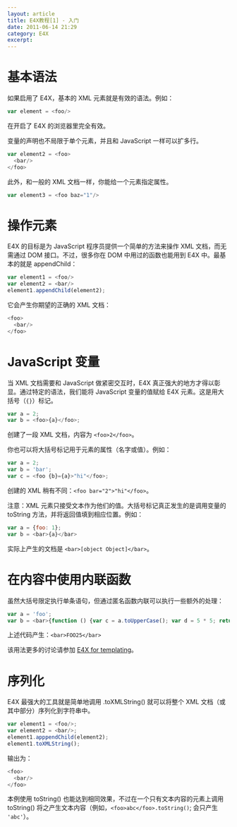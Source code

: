 ```yaml
---
layout: article
title: E4X教程[1] - 入门
date: 2011-06-14 21:29
category: E4X
excerpt:
---
```


# 基本语法

如果启用了 E4X，基本的 XML 元素就是有效的语法。例如：

```javascript
var element = <foo/>
```

在开启了 E4X 的浏览器里完全有效。

变量的声明也不局限于单个元素，并且和 JavaScript 一样可以扩多行。

```javascript
var element2 = <foo>
  <bar/>
</foo>
```

此外，和一般的 XML 文档一样，你能给一个元素指定属性。

```javascript
var element3 = <foo baz="1"/>
```

# 操作元素

E4X 的目标是为 JavaScript 程序员提供一个简单的方法来操作 XML 文档，而无需通过 DOM 接口。不过，很多你在 DOM 中用过的函数也能用到 E4X 中。最基本的就是 appendChild：

```javascript
var element1 = <foo/>
var element2 = <bar/>
element1.appendChild(element2);
```

它会产生你期望的正确的 XML 文档：

```javascript
<foo>
  <bar/>
</foo>
```

# JavaScript 变量

当 XML 文档需要和 JavaScript 做紧密交互时，E4X 真正强大的地方才得以彰显。通过特定的语法，我们能将 JavaScript 变量的值赋给 E4X 元素。这是用大括号（`{}`）标记。

```javascript
var a = 2;
var b = <foo>{a}</foo>;
```

创建了一段 XML 文档，内容为 `<foo>2</foo>`。

你也可以将大括号标记用于元素的属性（名字或值）。例如：

```javascript
var a = 2;
var b = 'bar';
var c = <foo {b}={a}>"hi"</foo>;
```

创建的 XML 稍有不同：`<foo bar="2">"hi"</foo>`。

注意：XML 元素只接受文本作为他们的值。大括号标记真正发生的是调用变量的 toString 方法，并将返回值填到相应位置。例如：

```javascript
var a = {foo: 1};
var b = <bar>{a}</bar>
```

实际上产生的文档是 `<bar>[object Object]</bar>`。

# 在内容中使用内联函数

虽然大括号限定执行单条语句，但通过匿名函数内联可以执行一些额外的处理：

```javascript
var a = 'foo';
var b = <bar>{function () {var c = a.toUpperCase(); var d = 5 * 5; return c + d;}()}</bar>
```

上述代码产生：`<bar>FOO25</bar>`

该用法更多的讨论请参加 [E4X for templating](https://developer.mozilla.org/en/E4X_for_templating#Inline_functions)。

# 序列化

E4X 最强大的工具就是简单地调用 .toXMLString() 就可以将整个 XML 文档（或其中部分）序列化到字符串中。

```javascript
var element1 = <foo/>;
var element2 = <bar/>;
element1.apppendChild(element2);
element1.toXMLString();
```

输出为：

```javascript
<foo>
  <bar/>
</foo>
```

本例使用 toString() 也能达到相同效果，不过在一个只有文本内容的元素上调用 toString() 将之产生文本内容（例如，`<foo>abc</foo>.toString()`; 会只产生 `'abc'`）。
